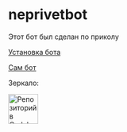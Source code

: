 # neprivetbot
<p>Этот бот был сделан по приколу<p>
<p><a href="install.txt">Установка бота</a><p>
<p><a href="http://t.me/neprivetrubot">Сам бот</a><p>
<p>Зеркало:<p>
<a href="https://codeberg.org/HSD/neprivetbot">
    <img alt="Репозиторий в Codeberg" src="Сodeberg.png" height="60">
</a>
